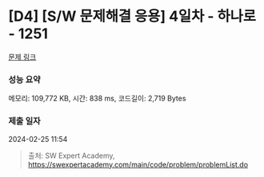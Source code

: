 # [D4] [S/W 문제해결 응용] 4일차 - 하나로 - 1251 

[문제 링크](https://swexpertacademy.com/main/code/problem/problemDetail.do?contestProbId=AV15StKqAQkCFAYD) 

### 성능 요약

메모리: 109,772 KB, 시간: 838 ms, 코드길이: 2,719 Bytes

### 제출 일자

2024-02-25 11:54



> 출처: SW Expert Academy, https://swexpertacademy.com/main/code/problem/problemList.do